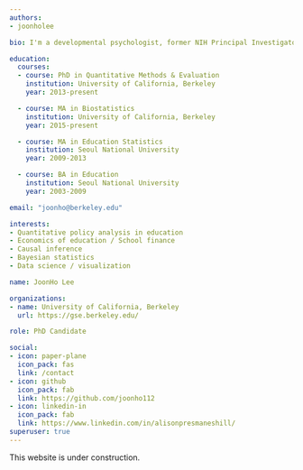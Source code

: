 ```yaml
---
authors:
- joonholee

bio: I'm a developmental psychologist, former NIH Principal Investigator, and autism researcher who loves programming.

education:
  courses:
  - course: PhD in Quantitative Methods & Evaluation
    institution: University of California, Berkeley
    year: 2013-present

  - course: MA in Biostatistics
    institution: University of California, Berkeley
    year: 2015-present

  - course: MA in Education Statistics
    institution: Seoul National University
    year: 2009-2013

  - course: BA in Education
    institution: Seoul National University
    year: 2003-2009

email: "joonho@berkeley.edu"

interests:
- Quantitative policy analysis in education
- Economics of education / School finance
- Causal inference
- Bayesian statistics
- Data science / visualization

name: JoonHo Lee

organizations:
- name: University of California, Berkeley
  url: https://gse.berkeley.edu/

role: PhD Candidate

social:
- icon: paper-plane
  icon_pack: fas
  link: /contact
- icon: github
  icon_pack: fab
  link: https://github.com/joonho112
- icon: linkedin-in
  icon_pack: fab
  link: https://www.linkedin.com/in/alisonpresmaneshill/
superuser: true
---
```


This website is under construction. 
